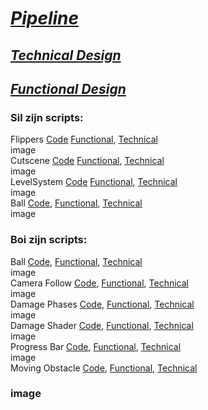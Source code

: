 # [*Pipeline*](https://github.com/Masenkyo/Examen/wiki/Pipeline "Pipeline")

## [*Technical Design*](https://github.com/Masenkyo/Examen/wiki/Technical-design "Technical Design")
## [*Functional Design*](https://github.com/Masenkyo/Examen/wiki/Functional-Design "Functional Design")
  
### Sil zijn scripts:  
  
Flippers [Code](https://github.com/Masenkyo/Examen/blob/develop/Assets/Scripts/Flippers/Flipper.cs "Flippers")  [Functional](), [Technical]()  
image  
Cutscene [Code](https://github.com/Masenkyo/Examen/blob/develop/Assets/Scripts/Camera/Cutscene.cs "Cutscene")  [Functional](), [Technical]()  
image  
LevelSystem [Code](https://github.com/Masenkyo/Examen/blob/develop/Assets/Scripts/Level%20Systeem/LevelSystem.cs "LevelSystem")  [Functional](), [Technical]()  
image  
Ball [Code](https://github.com/Masenkyo/Examen/blob/master/Assets/Scripts/Ball/Ball.cs "Ball"), [Functional](), [Technical]()  
image  

### Boi zijn scripts:
  
Ball [Code](https://github.com/Masenkyo/Examen/blob/master/Assets/Scripts/Ball/Ball.cs "Ball"), [Functional](), [Technical]()  
image  
Camera Follow [Code](https://github.com/Masenkyo/Examen/blob/master/Assets/Scripts/Camera/Follow.cs "Camera Follow"), [Functional](), [Technical]()  
image  
Damage Phases [Code](https://github.com/Masenkyo/Examen/blob/master/Assets/Scripts/Ball/Phases.cs "Damage Phases"), [Functional](), [Technical]()  
image  
Damage Shader [Code](https://github.com/Masenkyo/Examen/blob/master/Assets/Scripts/Ball/Phases.shader "Damage Shader"), [Functional](), [Technical]()  
image  
Progress Bar [Code](https://github.com/Masenkyo/Examen/blob/develop/Assets/Scripts/progressbar/ProgressBar.cs "Progress Bar"), [Functional](), [Technical]()  
image  
Moving Obstacle [Code](https://github.com/Masenkyo/Examen/blob/develop/Assets/Scripts/MovingObstacle/MovingObstacle.cs "Moving Obstacle"), [Functional](), [Technical]()  
### image
